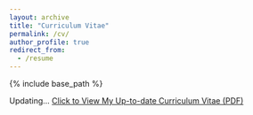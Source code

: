 ```yaml
---
layout: archive
title: "Curriculum Vitae"
permalink: /cv/
author_profile: true
redirect_from:
  - /resume
---
```


{% include base_path %}

Updating...
[Click to View My Up-to-date Curriculum Vitae (PDF)](https://khawajaazfar.github.io/files/khawajaazfar_cv.pdf)

